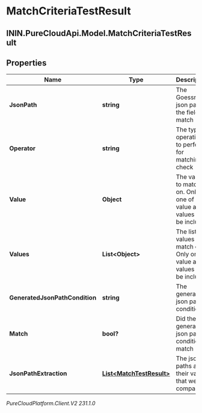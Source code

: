 # MatchCriteriaTestResult

## ININ.PureCloudApi.Model.MatchCriteriaTestResult

## Properties

|Name | Type | Description | Notes|
|------------ | ------------- | ------------- | -------------|
| **JsonPath** | **string** | The Goessner json path of the field to match | [optional] |
| **Operator** | **string** | The type of operation to perform for matching check | [optional] |
| **Value** | **Object** | The value to match on. Only one of value and values can be included | [optional] |
| **Values** | **List&lt;Object&gt;** | The list of values to match on. Only one of value and values can be included | [optional] |
| **GeneratedJsonPathCondition** | **string** | The generated json path condition | [optional] |
| **Match** | **bool?** | Did the generated json path condition match | [optional] |
| **JsonPathExtraction** | [**List&lt;MatchTestResult&gt;**](MatchTestResult) | The json paths and their values that were compared | [optional] |



_PureCloudPlatform.Client.V2 231.1.0_
